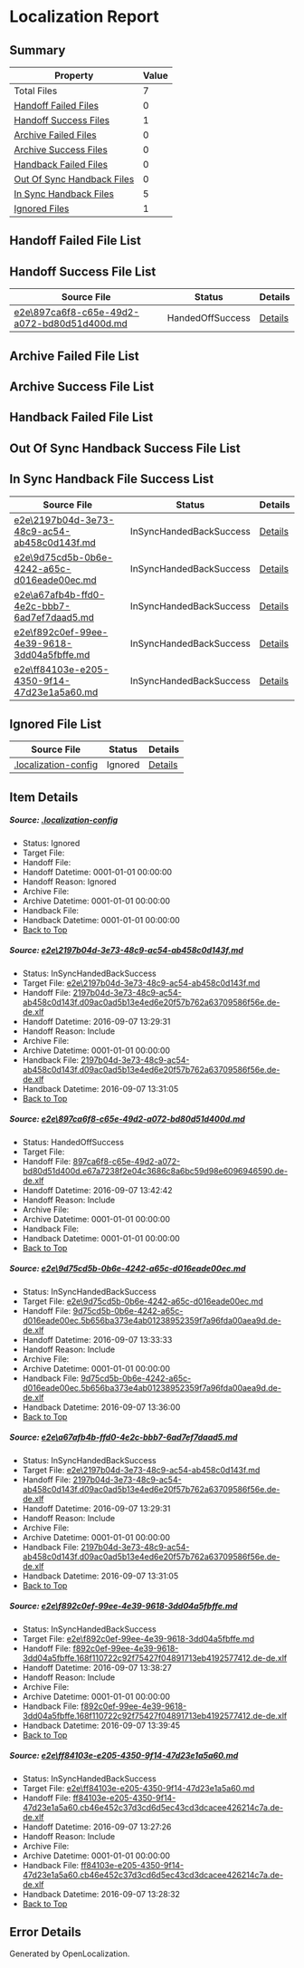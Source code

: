 # <a name='report-top'></a> Localization Report

## Summary
 Property | Value 
 -------- | ----- 
 Total Files | 7
[ Handoff Failed Files ](#handoff-failed-list)| 0
[ Handoff Success Files ](#handoff-success-list)| 1
[ Archive Failed Files ](#archive-failed-list)| 0
[ Archive Success Files ](#archive-success-list)| 0
[ Handback Failed Files ](#handback-failed-list)| 0
[ Out Of Sync Handback Files ](#outofsync-handback-success-list)| 0
[ In Sync Handback Files ](#insync-handback-success-list)| 5
[ Ignored Files ](#ignored-list)| 1

## <a name='handoff-failed-list'></a> Handoff Failed File List

## <a name='handoff-success-list'></a> Handoff Success File List
 Source File | Status | Details 
 ----------- | ------ | ------- 
 [e2e\897ca6f8-c65e-49d2-a072-bd80d51d400d.md](https://github.com/OpenLocalizationTestOrg/ol-test0/blob/2ad352d8677c3c28c2869214733afb1d000e619f/e2e/897ca6f8-c65e-49d2-a072-bd80d51d400d.md) | HandedOffSuccess | [Details](#0220b125c37e412884ebb7eb11525aef655494492)

## <a name='archive-failed-list'></a> Archive Failed File List

## <a name='archive-success-list'></a> Archive Success File List

## <a name='handback-failed-list'></a> Handback Failed File List

## <a name='outofsync-handback-success-list'></a> Out Of Sync Handback Success File List

## <a name='insync-handback-success-list'></a> In Sync Handback File Success List
 Source File | Status | Details 
 ----------- | ------ | ------- 
 [e2e\2197b04d-3e73-48c9-ac54-ab458c0d143f.md](https://github.com/OpenLocalizationTestOrg/ol-test0/blob/6f122e4c464829e2bebc5e833f8406d9ffbdab08/e2e/2197b04d-3e73-48c9-ac54-ab458c0d143f.md) | InSyncHandedBackSuccess | [Details](#e660a52b4f202853d8f25ee13daf96ebc3b3afb11)
 [e2e\9d75cd5b-0b6e-4242-a65c-d016eade00ec.md](https://github.com/OpenLocalizationTestOrg/ol-test0/blob/637e03ed27ec328ba09248913337114e7e4acaab/e2e/9d75cd5b-0b6e-4242-a65c-d016eade00ec.md) | InSyncHandedBackSuccess | [Details](#caf51d611f3b0d226055cbedfc9603bc3eac0f653)
 [e2e\a67afb4b-ffd0-4e2c-bbb7-6ad7ef7daad5.md](https://github.com/OpenLocalizationTestOrg/ol-test0/blob/2ad352d8677c3c28c2869214733afb1d000e619f/e2e/a67afb4b-ffd0-4e2c-bbb7-6ad7ef7daad5.md) | InSyncHandedBackSuccess | [Details](#e660a52b4f202853d8f25ee13daf96ebc3b3afb14)
 [e2e\f892c0ef-99ee-4e39-9618-3dd04a5fbffe.md](https://github.com/OpenLocalizationTestOrg/ol-test0/blob/1f9acd9d0d547e4a91c9084cf0c9e21b1391fc83/e2e/f892c0ef-99ee-4e39-9618-3dd04a5fbffe.md) | InSyncHandedBackSuccess | [Details](#d47fb494144fbf25dee830324dc870ba1a1170335)
 [e2e\ff84103e-e205-4350-9f14-47d23e1a5a60.md](https://github.com/OpenLocalizationTestOrg/ol-test0/blob/b5d6b32c9605e21c78bfb92ce56dfffbba5c0263/e2e/ff84103e-e205-4350-9f14-47d23e1a5a60.md) | InSyncHandedBackSuccess | [Details](#49d5e41fd904252170978c5e2fd6169e3250b44b6)

## <a name='ignored-list'></a> Ignored File List
 Source File | Status | Details 
 ----------- | ------ | ------- 
 [.localization-config](https://github.com/OpenLocalizationTestOrg/ol-test0/blob/2ad352d8677c3c28c2869214733afb1d000e619f/.localization-config) | Ignored | [Details](#c268a05ecaa7ec85942ed632c29928ee5bd6da8d0)

## Item Details
##### <a name='c268a05ecaa7ec85942ed632c29928ee5bd6da8d0'></a> Source: [.localization-config](https://github.com/OpenLocalizationTestOrg/ol-test0/blob/2ad352d8677c3c28c2869214733afb1d000e619f/.localization-config)
* Status: Ignored
* Target File: 
* Handoff File: 
* Handoff Datetime: 0001-01-01 00:00:00
* Handoff Reason: Ignored
* Archive File: 
* Archive Datetime: 0001-01-01 00:00:00
* Handback File: 
* Handback Datetime: 0001-01-01 00:00:00
* [Back to Top](#report-top)

##### <a name='e660a52b4f202853d8f25ee13daf96ebc3b3afb11'></a> Source: [e2e\2197b04d-3e73-48c9-ac54-ab458c0d143f.md](https://github.com/OpenLocalizationTestOrg/ol-test0/blob/6f122e4c464829e2bebc5e833f8406d9ffbdab08/e2e/2197b04d-3e73-48c9-ac54-ab458c0d143f.md)
* Status: InSyncHandedBackSuccess
* Target File: [e2e\2197b04d-3e73-48c9-ac54-ab458c0d143f.md](https://github.com/OpenLocalizationTestOrg/ol-test0-dede/blob/d4f6f5cbb4b484595bc1e01b968bef87ceef8018/e2e/2197b04d-3e73-48c9-ac54-ab458c0d143f.md)
* Handoff File: [2197b04d-3e73-48c9-ac54-ab458c0d143f.d09ac0ad5b13e4ed6e20f57b762a63709586f56e.de-de.xlf](https://github.com/OpenLocalizationTestOrg/ol-test0-handoff/blob/60f22c3edf393dfb024e17994dccdef18bd8ca7d/ol-handoff/OpenLocalizationTestOrg/ol-test0-dede/yuwzho/ht/2197b04d-3e73-48c9-ac54-ab458c0d143f.d09ac0ad5b13e4ed6e20f57b762a63709586f56e.de-de.xlf)
* Handoff Datetime: 2016-09-07 13:29:31
* Handoff Reason: Include
* Archive File: 
* Archive Datetime: 0001-01-01 00:00:00
* Handback File: [2197b04d-3e73-48c9-ac54-ab458c0d143f.d09ac0ad5b13e4ed6e20f57b762a63709586f56e.de-de.xlf](https://github.com/OpenLocalizationTestOrg/ol-test0-handback/blob/2b2eb06908092b3dbb6d4b08feed8854bd9b0913/ol-handback/OpenLocalizationTestOrg/ol-test0-dede/yuwzho/ht/2197b04d-3e73-48c9-ac54-ab458c0d143f.d09ac0ad5b13e4ed6e20f57b762a63709586f56e.de-de.xlf)
* Handback Datetime: 2016-09-07 13:31:05
* [Back to Top](#report-top)

##### <a name='0220b125c37e412884ebb7eb11525aef655494492'></a> Source: [e2e\897ca6f8-c65e-49d2-a072-bd80d51d400d.md](https://github.com/OpenLocalizationTestOrg/ol-test0/blob/2ad352d8677c3c28c2869214733afb1d000e619f/e2e/897ca6f8-c65e-49d2-a072-bd80d51d400d.md)
* Status: HandedOffSuccess
* Target File: 
* Handoff File: [897ca6f8-c65e-49d2-a072-bd80d51d400d.e67a7238f2e04c3686c8a6bc59d98e6096946590.de-de.xlf](https://github.com/OpenLocalizationTestOrg/ol-test0-handoff/blob/d1c417be6c88ea79e72ebb7624dd46d4f60686ab/ol-handoff/OpenLocalizationTestOrg/ol-test0-dede/yuwzho/ht/897ca6f8-c65e-49d2-a072-bd80d51d400d.e67a7238f2e04c3686c8a6bc59d98e6096946590.de-de.xlf)
* Handoff Datetime: 2016-09-07 13:42:42
* Handoff Reason: Include
* Archive File: 
* Archive Datetime: 0001-01-01 00:00:00
* Handback File: 
* Handback Datetime: 0001-01-01 00:00:00
* [Back to Top](#report-top)

##### <a name='caf51d611f3b0d226055cbedfc9603bc3eac0f653'></a> Source: [e2e\9d75cd5b-0b6e-4242-a65c-d016eade00ec.md](https://github.com/OpenLocalizationTestOrg/ol-test0/blob/637e03ed27ec328ba09248913337114e7e4acaab/e2e/9d75cd5b-0b6e-4242-a65c-d016eade00ec.md)
* Status: InSyncHandedBackSuccess
* Target File: [e2e\9d75cd5b-0b6e-4242-a65c-d016eade00ec.md](https://github.com/OpenLocalizationTestOrg/ol-test0-dede/blob/d77d1f0ef632c9a4e7d21d356590c3b660bfd29e/e2e/9d75cd5b-0b6e-4242-a65c-d016eade00ec.md)
* Handoff File: [9d75cd5b-0b6e-4242-a65c-d016eade00ec.5b656ba373e4ab01238952359f7a96fda00aea9d.de-de.xlf](https://github.com/OpenLocalizationTestOrg/ol-test0-handoff/blob/8bb9af0d33536de526b5df810f63274c9e24b532/ol-handoff/OpenLocalizationTestOrg/ol-test0-dede/yuwzho/ht/9d75cd5b-0b6e-4242-a65c-d016eade00ec.5b656ba373e4ab01238952359f7a96fda00aea9d.de-de.xlf)
* Handoff Datetime: 2016-09-07 13:33:33
* Handoff Reason: Include
* Archive File: 
* Archive Datetime: 0001-01-01 00:00:00
* Handback File: [9d75cd5b-0b6e-4242-a65c-d016eade00ec.5b656ba373e4ab01238952359f7a96fda00aea9d.de-de.xlf](https://github.com/OpenLocalizationTestOrg/ol-test0-handback/blob/4bbda1ea1743089d14d49caf140574f6b818557a/ol-handback/OpenLocalizationTestOrg/ol-test0-dede/yuwzho/ht/9d75cd5b-0b6e-4242-a65c-d016eade00ec.5b656ba373e4ab01238952359f7a96fda00aea9d.de-de.xlf)
* Handback Datetime: 2016-09-07 13:36:00
* [Back to Top](#report-top)

##### <a name='e660a52b4f202853d8f25ee13daf96ebc3b3afb14'></a> Source: [e2e\a67afb4b-ffd0-4e2c-bbb7-6ad7ef7daad5.md](https://github.com/OpenLocalizationTestOrg/ol-test0/blob/2ad352d8677c3c28c2869214733afb1d000e619f/e2e/a67afb4b-ffd0-4e2c-bbb7-6ad7ef7daad5.md)
* Status: InSyncHandedBackSuccess
* Target File: [e2e\2197b04d-3e73-48c9-ac54-ab458c0d143f.md](https://github.com/OpenLocalizationTestOrg/ol-test0-dede/blob/d4f6f5cbb4b484595bc1e01b968bef87ceef8018/e2e/2197b04d-3e73-48c9-ac54-ab458c0d143f.md)
* Handoff File: [2197b04d-3e73-48c9-ac54-ab458c0d143f.d09ac0ad5b13e4ed6e20f57b762a63709586f56e.de-de.xlf](https://github.com/OpenLocalizationTestOrg/ol-test0-handoff/blob/60f22c3edf393dfb024e17994dccdef18bd8ca7d/ol-handoff/OpenLocalizationTestOrg/ol-test0-dede/yuwzho/ht/2197b04d-3e73-48c9-ac54-ab458c0d143f.d09ac0ad5b13e4ed6e20f57b762a63709586f56e.de-de.xlf)
* Handoff Datetime: 2016-09-07 13:29:31
* Handoff Reason: Include
* Archive File: 
* Archive Datetime: 0001-01-01 00:00:00
* Handback File: [2197b04d-3e73-48c9-ac54-ab458c0d143f.d09ac0ad5b13e4ed6e20f57b762a63709586f56e.de-de.xlf](https://github.com/OpenLocalizationTestOrg/ol-test0-handback/blob/2b2eb06908092b3dbb6d4b08feed8854bd9b0913/ol-handback/OpenLocalizationTestOrg/ol-test0-dede/yuwzho/ht/2197b04d-3e73-48c9-ac54-ab458c0d143f.d09ac0ad5b13e4ed6e20f57b762a63709586f56e.de-de.xlf)
* Handback Datetime: 2016-09-07 13:31:05
* [Back to Top](#report-top)

##### <a name='d47fb494144fbf25dee830324dc870ba1a1170335'></a> Source: [e2e\f892c0ef-99ee-4e39-9618-3dd04a5fbffe.md](https://github.com/OpenLocalizationTestOrg/ol-test0/blob/1f9acd9d0d547e4a91c9084cf0c9e21b1391fc83/e2e/f892c0ef-99ee-4e39-9618-3dd04a5fbffe.md)
* Status: InSyncHandedBackSuccess
* Target File: [e2e\f892c0ef-99ee-4e39-9618-3dd04a5fbffe.md](https://github.com/OpenLocalizationTestOrg/ol-test0-dede/blob/1f561f178f78ce901e8bedf8855585c6f9de583f/e2e/f892c0ef-99ee-4e39-9618-3dd04a5fbffe.md)
* Handoff File: [f892c0ef-99ee-4e39-9618-3dd04a5fbffe.168f110722c92f75427f04891713eb4192577412.de-de.xlf](https://github.com/OpenLocalizationTestOrg/ol-test0-handoff/blob/4886a97011cdc29aa43185f068b58bc5a99d9a64/ol-handoff/OpenLocalizationTestOrg/ol-test0-dede/yuwzho/ht/f892c0ef-99ee-4e39-9618-3dd04a5fbffe.168f110722c92f75427f04891713eb4192577412.de-de.xlf)
* Handoff Datetime: 2016-09-07 13:38:27
* Handoff Reason: Include
* Archive File: 
* Archive Datetime: 0001-01-01 00:00:00
* Handback File: [f892c0ef-99ee-4e39-9618-3dd04a5fbffe.168f110722c92f75427f04891713eb4192577412.de-de.xlf](https://github.com/OpenLocalizationTestOrg/ol-test0-handback/blob/3356a321ab2f8debf040bd96e420e49cce7cbdf2/ol-handback/OpenLocalizationTestOrg/ol-test0-dede/yuwzho/ht/f892c0ef-99ee-4e39-9618-3dd04a5fbffe.168f110722c92f75427f04891713eb4192577412.de-de.xlf)
* Handback Datetime: 2016-09-07 13:39:45
* [Back to Top](#report-top)

##### <a name='49d5e41fd904252170978c5e2fd6169e3250b44b6'></a> Source: [e2e\ff84103e-e205-4350-9f14-47d23e1a5a60.md](https://github.com/OpenLocalizationTestOrg/ol-test0/blob/b5d6b32c9605e21c78bfb92ce56dfffbba5c0263/e2e/ff84103e-e205-4350-9f14-47d23e1a5a60.md)
* Status: InSyncHandedBackSuccess
* Target File: [e2e\ff84103e-e205-4350-9f14-47d23e1a5a60.md](https://github.com/OpenLocalizationTestOrg/ol-test0-dede/blob/f158aa2a52ab43820f7eeae2a3496bc2a0de8092/e2e/ff84103e-e205-4350-9f14-47d23e1a5a60.md)
* Handoff File: [ff84103e-e205-4350-9f14-47d23e1a5a60.cb46e452c37d3cd6d5ec43cd3dcacee426214c7a.de-de.xlf](https://github.com/OpenLocalizationTestOrg/ol-test0-handoff/blob/458b03d7514c1ea794a31f81b7dc585a6d20f3fa/ol-handoff/OpenLocalizationTestOrg/ol-test0-dede/yuwzho/ht/ff84103e-e205-4350-9f14-47d23e1a5a60.cb46e452c37d3cd6d5ec43cd3dcacee426214c7a.de-de.xlf)
* Handoff Datetime: 2016-09-07 13:27:26
* Handoff Reason: Include
* Archive File: 
* Archive Datetime: 0001-01-01 00:00:00
* Handback File: [ff84103e-e205-4350-9f14-47d23e1a5a60.cb46e452c37d3cd6d5ec43cd3dcacee426214c7a.de-de.xlf](https://github.com/OpenLocalizationTestOrg/ol-test0-handback/blob/cdca0a92ebfab8efc413ba3ffe5f617adaefd52f/ol-handback/OpenLocalizationTestOrg/ol-test0-dede/yuwzho/ht/ff84103e-e205-4350-9f14-47d23e1a5a60.cb46e452c37d3cd6d5ec43cd3dcacee426214c7a.de-de.xlf)
* Handback Datetime: 2016-09-07 13:28:32
* [Back to Top](#report-top)


## Error Details

Generated by OpenLocalization.
